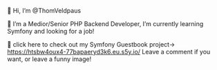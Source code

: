 👋 Hi, I’m @ThomVeldpaus

🌱 I’m a Medior/Senior PHP Backend Developer, I’m currently learning Symfony and looking for a job! 

👀 click here to check out my Symfony Guestbook project-> https://htsbw4oux4-77bapaeryd3k6.eu.s5y.io/ 
Leave a comment if you want, or leave a funny image!
